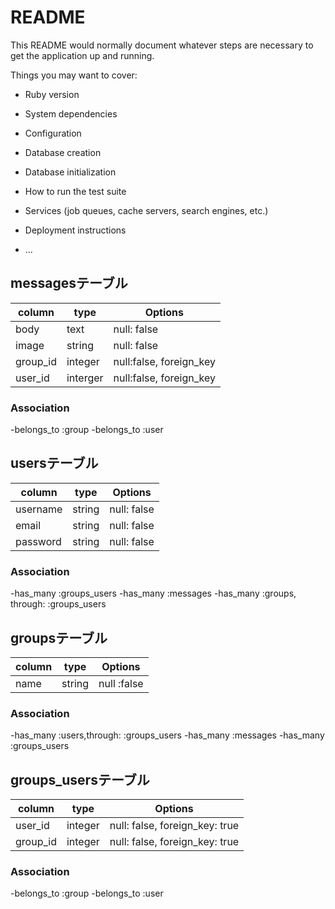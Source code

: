 # README

This README would normally document whatever steps are necessary to get the
application up and running.

Things you may want to cover:

* Ruby version

* System dependencies

* Configuration

* Database creation

* Database initialization

* How to run the test suite

* Services (job queues, cache servers, search engines, etc.)

* Deployment instructions

* ...

## messagesテーブル

|column|type|Options|
|------|----|-------|
|body|text|null: false|
|image|string|null: false|
|group_id|integer|null:false, foreign_key|
|user_id|interger|null:false, foreign_key|

### Association
-belongs_to :group
-belongs_to :user


## usersテーブル
|column|type|Options|
|------|----|-------|
|username|string|null: false|
|email|string|null: false|
|password|string|null: false|

### Association
-has_many :groups_users
-has_many :messages
-has_many :groups, through: :groups_users


## groupsテーブル
|column|type|Options|
|------|----|-------|
|name|string|null :false|

### Association
-has_many :users,through: :groups_users
-has_many :messages
-has_many :groups_users

## groups_usersテーブル
|column|type|Options|
|------|----|-------|
|user_id|integer|null: false, foreign_key: true|
|group_id|integer|null: false, foreign_key: true|

### Association
-belongs_to :group
-belongs_to :user





